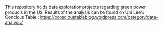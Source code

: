 This repository holds data exploration projects regarding green power products in the US. Results of the analysis can be found on Uni Lee's Concious Table : https://conscioustableblog.wordpress.com/category/data-analysis/